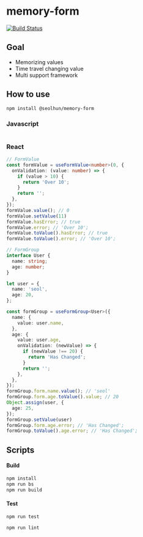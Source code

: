 # memory-form

[![Build Status](https://travis-ci.com/Seolhun/memory-form.svg?branch=master)](https://travis-ci.com/Seolhun/memory-form)

## Goal

- Memorizing values
- Time travel changing value
- Multi support framework

## How to use


```bash
npm install @seolhun/memory-form
```

### Javascript
```js

```

### React
```ts
// FormValue
const formValue = useFormValue<number>(0, {
  onValidation: (value: number) => {
    if (value > 10) {
      return 'Over 10';
    }
    return '';
  },
});
formValue.value(); // 0
formValue.setValue(11)
formValue.hasError; // true
formValue.error; // 'Over 10';
formValue.toValue().hasError; // true
formValue.toValue().error; // 'Over 10';

// FormGroup
interface User {
  name: string;
  age: number;
}

let user = {
  name: 'seol',
  age: 20,
};

const formGroup = useFormGroup<User>({
  name: {
    value: user.name,
  },
  age: {
    value: user.age,
    onValidation: (newValue) => {
      if (newValue !== 20) {
        return 'Has Changed';
      }
      return '';
    },
  },
});
formGroup.form.name.value(); // 'seol'
formGroup.form.age.toValue().value; // 20
Object.assign(user, {
  age: 25,
});
formGroup.setValue(user)
formGroup.form.age.error; // 'Has Changed';
formGroup.toValue().age.error; // 'Has Changed';
```

## Scripts

#### Build

```bash
npm install
npm run bs
npm run build
```

#### Test

```bash
npm run test
```

```bash
npm run lint
